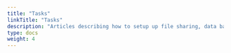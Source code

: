 ```yaml
---
title: "Tasks"
linkTitle: "Tasks"
description: "Articles describing how to setup up file sharing, data backups, automated schedules, and other advanced topics."
type: docs
weight: 4
---
```

